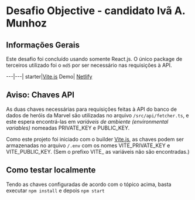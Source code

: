 # Desafio Objective - candidato Ivã A. Munhoz

## Informações Gerais

Este desafio foi concluído usando somente React.js. O único package de terceiros utilizado foi o `md5` por ser necessário nas requisições à API.

---|---|
starter|[Vite.js](https://vitejs.dev)
Demo| [Netlify](https://objective-desafio-iamunhoz.netlify.app/)

## Aviso: Chaves API

As duas chaves necessárias para requisições feitas à API do banco de dados de heróis da Marvel são utilizadas no arquivo `/src/api/fetcher.ts`, e este espera encontrá-las em *variáveis de ambiente (environmental variables)* nomeadas PRIVATE_KEY e PUBLIC_KEY.

Como este projeto foi iniciado com o builder [Vite.js](https://vitejs.dev), as chaves podem ser armazenadas no arquivo `/.env` com os nomes VITE_PRIVATE_KEY e VITE_PUBLIC_KEY. (Sem o prefixo VITE_ as variáveis não são encontradas.)

## Como testar localmente

Tendo as chaves configuradas de acordo com o tópico acima, basta executar `npm install` e depois `npm start`
